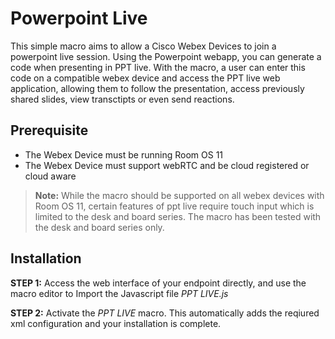 # Powerpoint Live

This simple macro aims to allow a Cisco Webex Devices to join a powerpoint live session. Using the Powerpoint webapp, you can generate a code when presenting in PPT live. With the macro, a user can enter this code on a compatible webex device and access the PPT live web application, allowing them to follow the presentation, access previously shared slides, view transctipts or even send reactions.   

## Prerequisite 

- The Webex Device must be running Room OS 11
- The Webex Device must support webRTC and be cloud registered or cloud aware 

> **Note:**  While the macro should be supported on all webex devices with Room OS 11, certain features of ppt live require touch input which is limited to the desk and board series. The macro has been tested with the desk and board series only. 


## Installation

**STEP 1:** Access the web interface of your endpoint directly, and use the macro editor to Import the Javascript file _PPT LIVE.js_

**STEP 2:** Activate the _PPT LIVE_ macro. This automatically adds the reqiured xml configuration and your installation is complete.

